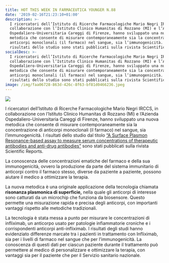 ```yaml
---
title: HOT THIS WEEK IN FARMACEUTICA YOUNGER N.88
date: '2019-02-16T21:23:10+01:00'
description: >-
  I ricercatori dell’Istituto di Ricerche Farmacologiche Mario Negri IRCCS, in
  collaborazione con l’Istituto Clinico Humanitas di Rozzano (MI) e l’Azienda
  Ospedaliero-Universitaria Careggi di Firenze, hanno sviluppato una nuova
  metodica che consente di misurare contemporaneamente sia la concentrazione di
  anticorpi monoclonali (il farmaco) nel sangue, sia l’immunogenicità. I
  risultati dello studio sono stati pubblicati sulla rivista Scientific Reports.
socialDesc: >-
  I ricercatori dell’Istituto di Ricerche Farmacologiche Mario Negri IRCCS, in
  collaborazione con l’Istituto Clinico Humanitas di Rozzano (MI) e l’Azienda
  Ospedaliero-Universitaria Careggi di Firenze, hanno sviluppato una nuova
  metodica che consente di misurare contemporaneamente sia la concentrazione di
  anticorpi monoclonali (il farmaco) nel sangue, sia l’immunogenicità. I
  risultati dello studio sono stati pubblicati sulla rivista Scientific Reports.
image: /img/faa06728-863d-426c-8f63-bf81d0466236.jpeg
---
```

![](/img/faa06728-863d-426c-8f63-bf81d0466236.jpeg)

I ricercatori dell’Istituto di Ricerche Farmacologiche Mario Negri IRCCS, in collaborazione con l’Istituto Clinico Humanitas di Rozzano (MI) e l’Azienda Ospedaliero-Universitaria Careggi di Firenze, hanno sviluppato una nuova metodica che consente di misurare contemporaneamente sia la concentrazione di anticorpi monoclonali (il farmaco) nel sangue, sia l’immunogenicità. I risultati dello studio dal titolo [“A Surface Plasmon Resonance-based assay to measure serum concentrations of therapeutic antibodies and anti-drug antibodies”](https://www.nature.com/articles/s41598-018-37950-4) sono stati pubblicati sulla rivista Scientific Reports.

La conoscenza delle concentrazioni ematiche del farmaco e della sua immunogenicità, ovvero la produzione da parte del sistema immunitario di anticorpi contro il farmaco stesso, diverse da paziente a paziente, possono aiutare il medico a ottimizzare la terapia.

La nuova metodica è una originale applicazione della tecnologia chiamata **risonanza plasmonica di superficie,** nella quale gli anticorpi di interesse sono catturati da un microchip che funziona da biosensore. Questo permette una misurazione rapida e precisa degli anticorpi, con importanti vantaggi rispetto alle metodiche tradizionali.

La tecnologia è stata messa a punto per misurare le concentrazioni di infliximab, un anticorpo usato per patologie infiammatorie croniche e i corrispondenti anticorpi anti-infliximab. I risultati degli studi hanno evidenziato differenze marcate tra i pazienti in trattamento con Infliximab, sia per i livelli di farmaco nel sangue che per l’immunogenicità. La conoscenza di questi dati per ciascun paziente durante il trattamento può permettere al medico di personalizzare e ottimizzare la terapia, con vantaggi sia per il paziente che per il Servizio sanitario nazionale.
